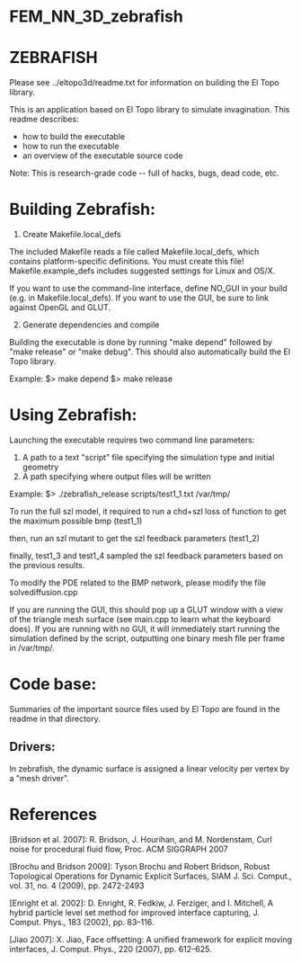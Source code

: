 # FEM_NN_3D_zebrafish

ZEBRAFISH
===============================================================================

Please see ../eltopo3d/readme.txt for information on building the El Topo 
library.

This is an application based on El Topo library to simulate invagination.  This readme describes:

- how to build the executable
- how to run the executable
- an overview of the executable source code

Note: This is research-grade code -- full of hacks, bugs, dead code, etc.

Building Zebrafish:
=====================

1) Create Makefile.local_defs

The included Makefile reads a file called Makefile.local_defs, which contains 
platform-specific definitions.  You must create this file!  
Makefile.example_defs includes suggested settings for Linux and OS/X.

If you want to use the command-line interface, define NO_GUI in your build 
(e.g. in Makefile.local_defs).  If you want to use the GUI, be sure to link 
against OpenGL and GLUT.  

2) Generate dependencies and compile

Building the executable is done by running "make depend" followed by 
"make release" or "make debug".  This should also automatically build the
El Topo library.

Example:
$> make depend
$> make release

Using Zebrafish:
=====================

Launching the executable requires two command line parameters:
1) A path to a text "script" file specifying the simulation type and initial 
geometry
2) A path specifying where output files will be written

Example:
$> ./zebrafish_release scripts/test1_1.txt /var/tmp/

To run the full szl model, it required to run a chd+szl loss of function to get the maximum possible bmp (test1_1)

then, run an szl mutant to get the szl feedback parameters (test1_2)

finally, test1_3 and test1_4 sampled the szl feedback parameters based on the previous results.

To modify the PDE related to the BMP network, please modify the file solvediffusion.cpp

If you are running the GUI, this should pop up a GLUT window with a view of the 
triangle mesh surface (see main.cpp to learn what the keyboard does).  If you 
are running with no GUI, it will immediately start running the simulation 
defined by the script, outputting one binary mesh file per frame in /var/tmp/.


Code base:
=====================

Summaries of the important source files used by El Topo are found in the readme
in that directory.

Drivers:
---------------------

In zebrafish, the dynamic surface is assigned a linear velocity per vertex by a 
"mesh driver".

References
=====================

[Bridson et al. 2007]: R. Bridson, J. Hourihan, and M. Nordenstam,  Curl noise 
for procedural fluid flow, Proc. ACM SIGGRAPH 2007

[Brochu and Bridson 2009]: Tyson Brochu and Robert Bridson, Robust Topological 
Operations for Dynamic Explicit Surfaces, SIAM J. Sci. Comput., vol. 31, no. 4 
(2009), pp. 2472-2493 

[Enright et al. 2002]: D. Enright, R. Fedkiw, J. Ferziger, and I. Mitchell, A 
hybrid particle level set method for improved interface capturing, J. Comput. 
Phys., 183 (2002), pp. 83–116.

[Jiao 2007]: X. Jiao, Face offsetting: A unified framework for explicit moving 
interfaces, J. Comput. Phys., 220 (2007), pp. 612–625.
